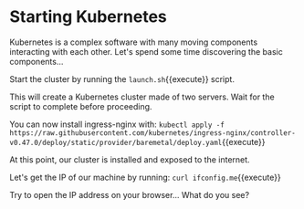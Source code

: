 # Starting Kubernetes

Kubernetes is a complex software with many moving components interacting
with each other. Let's spend some time discovering the basic components...

Start the cluster by running the `launch.sh`{{execute}} script.

This will create a Kubernetes cluster made of two servers. Wait for the
script to complete before proceeding.

You can now install ingress-nginx with: `kubectl apply -f
https://raw.githubusercontent.com/kubernetes/ingress-nginx/controller-v0.47.0/deploy/static/provider/baremetal/deploy.yaml`{{execute}}

At this point, our cluster is installed and exposed to the internet.

Let's get the IP of our machine by running: `curl ifconfig.me`{{execute}}

Try to open the IP address on your browser... What do you see?
